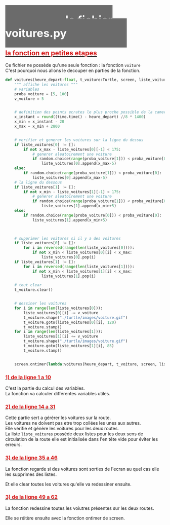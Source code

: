 # <span style="color:white; background-color:#6b6b6bff; padding:190px; padding-top:25px; padding-bottom:25px;font-size:35px">le fichier voitures.py</span>

## <u><span style="color:#d51515">la fonction en petites etapes</span></u><br>

Ce fichier ne possède qu'une seule fonction : la fonction `voiture`<br>
C'est pourquoi nous allons le decouper en parties de la fonction.<br>

```python
def voitures(heure_depart:float, t_voiture:Turtle, screen, liste_voitures:list=[[], []]) -> None:
    """ affiche les voitures """
    # variables
    proba_voiture = [5, 100]
    v_voiture = 5


    # definition des points ecrates le plus proche possible de la camera pour eviter le lag
    x_instant = round((time.time() - heure_depart) //8 * 1400)
    x_min = x_instant - 20
    x_max = x_min + 2800


    # verifier et generer les voitures sur la ligne du dessus
    if liste_voitures[0] != []:
        if not x_max - liste_voitures[0][-1] < 175:
            # generer aleatoirement une voiture
            if random.choice(range(proba_voiture[1])) < proba_voiture[0]:
                liste_voitures[0].append(x_max-5)
    else:
        if random.choice(range(proba_voiture[1])) < proba_voiture[0]:
            liste_voitures[0].append(x_max-5)
    # la ligne du dessous
    if liste_voitures[1] != []:
        if not x_min - liste_voitures[1][-1] < 175:
            # generer aleatoirement une voiture
            if random.choice(range(proba_voiture[1])) < proba_voiture[0]:
                liste_voitures[1].append(x_min+5)
    else:
        if random.choice(range(proba_voiture[0])) < proba_voiture[0]:
            liste_voitures[1].append(x_min+5)

            

    # supprimer les voitures si il y a des voitures
    if liste_voitures[0] != []:
        for i in reversed(range(len(liste_voitures[0]))):
            if not x_min < liste_voitures[0][i] < x_max:
                liste_voitures[0].pop(i)
    if liste_voitures[1] != []:
        for i in reversed(range(len(liste_voitures[1]))):
            if not x_min < liste_voitures[1][i] < x_max:
                liste_voitures[1].pop(i)

    # tout clear
    t_voiture.clear()


    # dessiner les voitures
    for i in range(len(liste_voitures[0])):
        liste_voitures[0][i] -= v_voiture
        t_voiture.shape("./turtle/images/voiture.gif")
        t_voiture.goto(liste_voitures[0][i], 120)
        t_voiture.stamp()
    for i in range(len(liste_voitures[1])):
        liste_voitures[1][i] += v_voiture
        t_voiture.shape("./turtle/images/voiture.gif")
        t_voiture.goto(liste_voitures[1][i], 85)
        t_voiture.stamp()


    screen.ontimer(lambda:voitures(heure_depart, t_voiture, screen, liste_voitures), 1)
```


### <u><span style="color:#d51515">1) de la ligne 1 a 10</span></u><br>
C'est la partie du calcul des variables.<br>
La fonction va calculer différentes variables utiles.<br>

### <u><span style="color:#d51515">2) de la ligne 14 a 31</span></u><br>
Cette partie sert a gérérer les voitures sur la route.<br>
Les voitures ne doivent pas etre trop collées les unes aux autres.<br>
Elle vérifie et génère les voitures pour les deux routes.<br>
La liste `liste_voitures` possède deux listes pour les deux sens de circulation de la route elle est initialisée dans l'en tête vide pour éviter les erreurs.<br>

### <u><span style="color:#d51515">3) de la ligne 35 a 46</span></u><br>
La fonction regarde si des voitures sont sorties de l'ecran au quel cas elle les supprimes des listes.<br>

Et elle clear toutes les voitures qu'elle va redessiner ensuite.<br>

### <u><span style="color:#d51515">3) de la ligne 49 a 62</span></u><br>
La fonction redessine toutes les voiutres présentes sur les deux routes.<br>

Elle se réitère ensuite avec la fonction ontimer de screen.<br>


